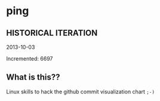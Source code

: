 # ping

## HISTORICAL ITERATION
2013-10-03

Incremented: 6697

## What is this?? 
Linux skills to hack the github commit visualization chart `;-)`
